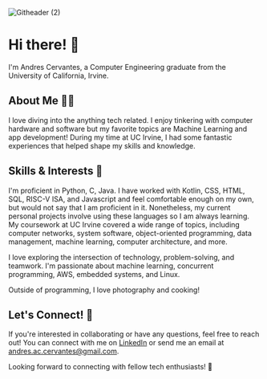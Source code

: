 ![Githeader (2)](https://github.com/cervand/cervand/assets/95746489/6b521001-1b71-44b8-bb7c-99aaedefc252)

# Hi there! 👋
I'm Andres Cervantes, a Computer Engineering graduate from the University of California, Irvine.

## About Me 👨‍💻
I love diving into the anything tech related. I enjoy tinkering with computer hardware and software but my favorite topics are Machine Learning and app development! During my time at UC Irvine, I had some fantastic experiences that helped shape my skills and knowledge.

## Skills & Interests 🏓
I'm proficient in Python, C, Java. I have worked with Kotlin, CSS, HTML, SQL, RISC-V ISA, and Javascript and feel comfortable enough on my own, but would not say that I am proficient in it. Nonetheless, my current personal projects involve using these languages so I am always learning. My coursework at UC Irvine covered a wide range of topics, including computer networks, system software, object-oriented programming, data management, machine learning, computer architecture, and more.

I love exploring the intersection of technology, problem-solving, and teamwork. I'm passionate about machine learning, concurrent programming, AWS, embedded systems, and Linux.

Outside of programming, I love photography and cooking! 

## Let's Connect! 🤝
If you're interested in collaborating or have any questions, feel free to reach out! You can connect with me on [LinkedIn](https://www.linkedin.com/in/andres-ac-cervantes/) or send me an email at [andres.ac.cervantes@gmail.com](mailto:andres.ac.cervantes@gmail.com).

Looking forward to connecting with fellow tech enthusiasts! 🚀


<!---
cervand/cervand is a ✨ special ✨ repository because its `README.md` (this file) appears on your GitHub profile.
You can click the Preview link to take a look at your changes.
--->
